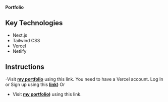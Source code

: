 **Portfolio**

## Key Technologies
- Next.js
- Tailwind CSS
- Vercel
- Netlify

## Instructions

-Visit **[my portfolio]([https://www.mongodb.com/](https://portfolio-g97fdy0wq-nazia-karim-khans-projects.vercel.app/))** using this link. You need to have a Vercel account. Log In or Sign up using this
  **[link]([https://vercel.com/))**
Or
- Visit **[my portfolio]([https://resilient-dusk-05535c.netlify.app/))** using this link. 
  
